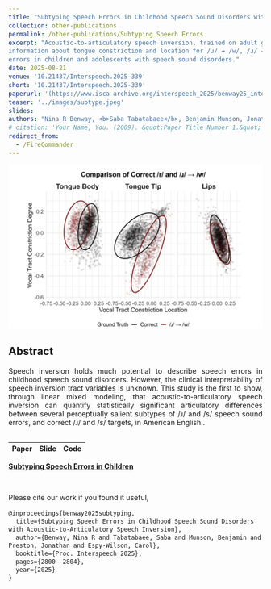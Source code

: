 ```yaml
---
title: "Subtyping Speech Errors in Childhood Speech Sound Disorders with Acoustic-to-Articulatory Speech Inversion"
collection: other-publications
permalink: /other-publications/Subtyping Speech Errors
excerpt: "Acoustic-to-articulatory speech inversion, trained on adult ground-truth kinematic data, quantifies clinically interpretable
information about tongue constriction and location for /ɹ/ → /w/, /ɹ/ → vowel, dentalized /s/, and palatalized /s/ speech sound
errors in children and adolescents with speech sound disorders."
date: 2025-08-21
venue: '10.21437/Interspeech.2025-339'
short: '10.21437/Interspeech.2025-339'
paperurl: '(https://www.isca-archive.org/interspeech_2025/benway25_interspeech.pdf)'
teaser: '../images/subtype.jpeg'
slides:
authors: "Nina R Benway, <b>Saba Tabatabaee</b>, Benjamin Munson, Jonathan Preston, Carol Espy-Wilso"
# citation: 'Your Name, You. (2009). &quot;Paper Title Number 1.&quot; <i>Journal 1</i>. 1(1).'
redirect_from: 
  - /FireCommander
---
```


<p style="text-align:center;">
<img src="../images/subtype.jpeg" width="800">
</p>

## Abstract
<div style="text-align: justify"> Speech inversion holds much potential to describe speech errors in childhood speech sound disorders. However, the clinical interpretability of speech inversion tract variables is unknown. This study is the first to show, through linear mixed modeling,
that acoustic-to-articulatory speech inversion can quantify statistically significant articulatory differences between several
perceptually salient subtypes of /ɹ/ and /s/ speech sound errors, and correct /ɹ/ and /s/ targets, in American English..</div>
<br>

| Paper                                         | Slide                                                   | Code                                                      |
|-----------------------------------------------|---------------------------------------------------------|-----------------------------------------------------------|
[**Subtyping Speech Errors in Children**](https://www.isca-archive.org/interspeech_2025/benway25_interspeech.pdf) 

<br>

Please cite our work if you found it useful,

```
@inproceedings{benway2025subtyping,
  title={Subtyping Speech Errors in Childhood Speech Sound Disorders with Acoustic-to-Articulatory Speech Inversion},
  author={Benway, Nina R and Tabatabaee, Saba and Munson, Benjamin and Preston, Jonathan and Espy-Wilson, Carol},
  booktitle={Proc. Interspeech 2025},
  pages={2800--2804},
  year={2025}
}
```
